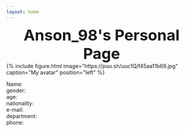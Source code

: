 ```yaml
---
layout: home
---
```


<div class="text" style="text-align:center; font-size:40px; font-weight:bold;">
  Anson_98's Personal Page
</div>

<div>
{% include figure.html image="https://puu.sh/uuc1Q/f45aa11b69.jpg" caption="My avatar" position="left" %}
</div>

Name:
<br>
gender:
<br>
age:
<br>
nationality:
<br>
e-mail:
<br>
department:
<br>
phone:

